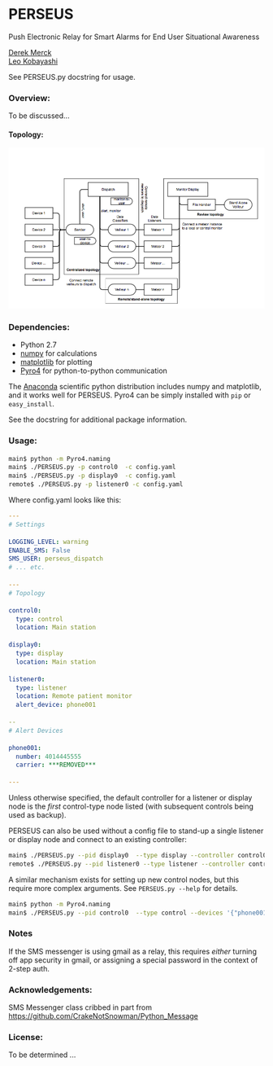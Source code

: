 # PERSEUS
Push Electronic Relay for Smart Alarms for End User Situational Awareness

[Derek Merck](derek_merck@brown.edu)  
[Leo Kobayashi](lkobayashi@lifespan.org)  

See PERSEUS.py docstring for usage.

### Overview:

To be discussed...

#### Topology:

![Network organization](perseus_overview.png)



### Dependencies:

- Python 2.7
- [numpy](http://www.numpy.org) for calculations
- [matplotlib](http://matplotlib.org) for plotting
- [Pyro4](https://pythonhosted.org/Pyro4/) for python-to-python communication

The [Anaconda](http://continuum.io/downloads) scientific python distribution includes numpy and matplotlib, and it
works well for PERSEUS.  Pyro4 can be simply installed with `pip` or `easy_install`.

See the docstring for additional package information.


### Usage:


```bash
main$ python -m Pyro4.naming
main$ ./PERSEUS.py -p control0  -c config.yaml
main$ ./PERSEUS.py -p display0  -c config.yaml
remote$ ./PERSEUS.py -p listener0 -c config.yaml
```

Where config.yaml looks like this:

```yaml
---
# Settings

LOGGING_LEVEL: warning
ENABLE_SMS: False
SMS_USER: perseus_dispatch
# ... etc.

---
# Topology

control0:
  type: control
  location: Main station

display0:
  type: display
  location: Main station

listener0:
  type: listener
  location: Remote patient monitor
  alert_device: phone001

--
# Alert Devices

phone001:
  number: 4014445555
  carrier: ***REMOVED***

---
```

Unless otherwise specified, the default controller for a listener or display node is the _first_ control-type node listed (with subsequent controls being used as backup).

PERSEUS can also be used without a config file to stand-up a single listener or display node and connect to an existing controller:

```bash
main$ ./PERSEUS.py --pid display0  --type display --controller control0
remote$ ./PERSEUS.py --pid listener0 --type listener --controller control0 --alert_device phone001
```

A similar mechanism exists for setting up new control nodes, but this require more complex arguments.  See `PERSEUS.py --help` for details.

```bash
main$ python -m Pyro4.naming
main$ ./PERSEUS.py --pid control0  --type control --devices '{"phone001": {"number": 4014445555, "carrier": "***REMOVED***"}}'
```

### Notes

If the SMS messenger is using gmail as a relay, this requires _either_ turning off app security in gmail, or assigning a special password in the context of 2-step auth.


### Acknowledgements:

SMS Messenger class cribbed in part from <https://github.com/CrakeNotSnowman/Python_Message>


### License:

To be determined ...


